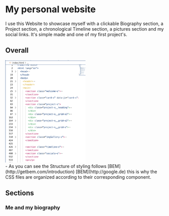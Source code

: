 # My personal website

I use this Website to showcase myself with a clickable Biography section, a Project section, a chronological Timeline section, a pictures section and my social links. It's simple made and one of my first project's.

## Overall

<div><img src="./assets/readmeFile/readmeBEM1.png" width=50%></div>
- As you can see the Structure of styling follows 
[BEM](http://getbem.com/introduction)
[BEM](http://google.de)
this is why the CSS files are organized according to their corresponding component.

## Sections

### Me and my biography
